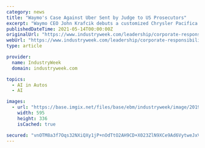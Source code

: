 ```yaml
---
category: news
title: "Waymo's Case Against Uber Sent by Judge to US Prosecutors"
excerpt: "Waymo CEO John Krafcik debuts a customized Chrysler Pacifica ... Or you’re preparing students for a future where artificial intelligence, smart machines, and digital competencies will predominate: Would you channel everyone into four-year universities ..."
publishedDateTime: 2021-05-14T00:00:00Z
originalUrl: "https://www.industryweek.com/leadership/corporate-responsibility/article/22016399/waymos-case-against-uber-sent-by-judge-to-us-prosecutors"
webUrl: "https://www.industryweek.com/leadership/corporate-responsibility/article/22016399/waymos-case-against-uber-sent-by-judge-to-us-prosecutors"
type: article

provider:
  name: IndustryWeek
  domain: industryweek.com

topics:
  - AI in Autos
  - AI

images:
  - url: "https://base.imgix.net/files/base/ebm/industryweek/image/2019/04/industryweek_21615_gavel_t.png?auto=format&fit=max&w=1200"
    width: 595
    height: 336
    isCached: true

secured: "vnOTM8a3f7Oqs32NXiQXy1jP+nOdTtO2AH9CD+X023ZlN9XCe9Ad6VytweJxVWF0cKvosJQwjnm+epQFPvt7WGaFLtIJsRbSh+CbPTPeEDK/SRYuRWjmNoX+Nn4Gv9RP++Qf5zjHTFtxDdgFn87SQV+B/vklZ2tU4wkE7EoA4U6tRg99wTqOg9QHNn+lyYVlsRVtaQCJqG61gjsWFEbsUHYSWpJ3bUsbCL5zKRiUMHMnmKBJJNqd68iCP1LlFtC0M14KaB26zVx5i5tA4rjdg6wzzNjdUdDWpVI0sZjypi52Avvll3rmzE+oa8FYib+K9Y8OqQ5My5J9TkgtMWzxzkMKNQrrQiiXfPNH2SA//aQ=;s+Z64ZFx+BVb6HT9uG/28A=="
---
```


